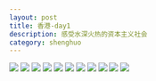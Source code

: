 ```yaml
---
layout: post
title: 香港-day1
description: 感受水深火热的资本主义社会
category: shenghuo
---
```


![](http://oohtwkfct.bkt.clouddn.com/2016-09-15%20201025.jpg?imageMogr/auto-orient)
![](http://oohtwkfct.bkt.clouddn.com/2016-09-16%20141532.jpg?imageMogr/auto-orient)
![](http://oohtwkfct.bkt.clouddn.com/2016-09-16%20150056.jpg?imageMogr/auto-orient)
![](http://oohtwkfct.bkt.clouddn.com/2016-09-16%20150104.jpg?imageMogr/auto-orient)
![](http://oohtwkfct.bkt.clouddn.com/2016-09-16%20201712.jpg?imageMogr/auto-orient)
![](http://oohtwkfct.bkt.clouddn.com/2016-09-16%20201742.jpg?imageMogr/auto-orient)
![](http://oohtwkfct.bkt.clouddn.com/2016-09-16%20202215.jpg?imageMogr/auto-orient)
![](http://oohtwkfct.bkt.clouddn.com/2016-09-16%20220343.jpg?imageMogr/auto-orient)
![](http://oohtwkfct.bkt.clouddn.com/2016-09-16%20220513.jpg?imageMogr/auto-orient)
![](http://oohtwkfct.bkt.clouddn.com/2016-09-16%20220527.jpg?imageMogr/auto-orient)
![](http://oohtwkfct.bkt.clouddn.com/2016-09-16%20220836.jpg?imageMogr/auto-orient)

